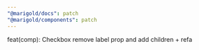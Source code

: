 ```yaml
---
"@marigold/docs": patch
"@marigold/components": patch
---
```


feat(comp): Checkbox remove label prop and add children + refa
